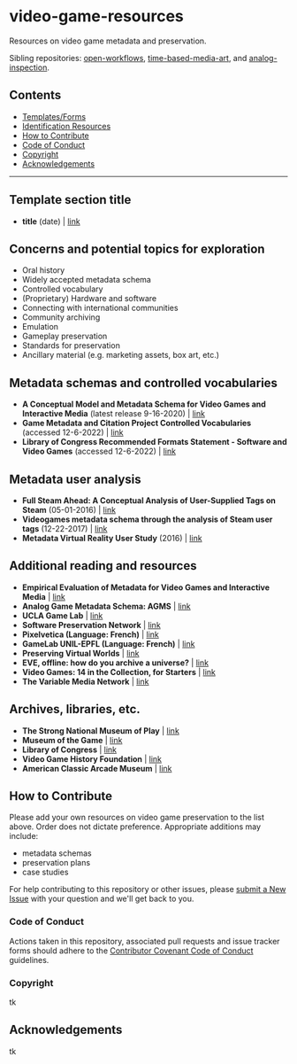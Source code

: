 # video-game-resources
Resources on video game metadata and preservation.

Sibling repositories: [open-workflows](https://github.com/amiaopensource/open-workflows), [time-based-media-art](https://github.com/amiaopensource/time-based-media-art), and [analog-inspection](https://github.com/amiaopensource/analog-inspection).

## Contents

* [Templates/Forms](#templatesforms)
* [Identification Resources](#identification-resources)
* [How to Contribute](#how-to-contribute)
* [Code of Conduct](#code-of-conduct)
* [Copyright](#copyright)
* [Acknowledgements](#acknowledgements)

---

## Template section title

- **title** (date) | [link](https://github.com/amiaopensource)

## Concerns and potential topics for exploration

- Oral history
- Widely accepted metadata schema
- Controlled vocabulary
- (Proprietary) Hardware and software 
- Connecting with international communities
- Community archiving
- Emulation
- Gameplay preservation
- Standards for preservation
- Ancillary material (e.g. marketing assets, box art, etc.)

## Metadata schemas and controlled vocabularies 

- **A Conceptual Model and Metadata Schema for Video Games and Interactive Media** (latest release 9-16-2020) | [link](https://gamer.ischool.uw.edu/releases/test/)
- **Game Metadata and Citation Project Controlled Vocabularies** (accessed 12-6-2022) | [link](https://gamemetadata.soe.ucsc.edu/media)
- **Library of Congress Recommended Formats Statement - Software and Video Games** (accessed 12-6-2022) | [link](https://www.loc.gov/preservation/resources/rfs/software-videogames.html)

## Metadata user analysis 

- **Full Steam Ahead: A Conceptual Analysis of User-Supplied Tags on Steam** (05-01-2016) | [link](https://www.tandfonline.com/doi/abs/10.1080/01639374.2016.1190951?journalCode=wccq20)
- **Videogames metadata schema through the analysis of Steam user tags** (12-22-2017) | [link](https://digitalarchives.upd.edu.ph/item/25411)
- **Metadata Virtual Reality User Study** (2016) | [link](https://www.christinawr.com/metadata-user-study)

## Additional reading and resources

- **Empirical Evaluation of Metadata for Video Games and Interactive Media** | [link](https://digital.lib.washington.edu/researchworks/bitstream/handle/1773/33260/EmpiricalEvaluation_EDIT.pdf?sequence=1&isAllowed=y)
- **Analog Game Metadata Schema: AGMS** | [link](https://nickschwieterman.info/elective-paper/)
- **UCLA Game Lab** | [link](http://games.ucla.edu)
- **Software Preservation Network** | [link](https://www.softwarepreservationnetwork.org)
- **Pixelvetica (Language: French)** | [link](https://www.pixelvetica.ch)
- **GameLab UNIL-EPFL (Language: French)** | [link](https://wp.unil.ch/gamelab/)
- **Preserving Virtual Worlds** | [link](https://library.stanford.edu/projects/preserving-virtual-worlds)
- **EVE, offline: how do you archive a universe?** | [link](https://www.theverge.com/2014/2/24/5441866/eve-offline-how-do-you-archive-a-universe)
- **Video Games: 14 in the Collection, for Starters** | [link](https://www.moma.org/explore/inside_out/2012/11/29/video-games-14-in-the-collection-for-starters/)
- **The Variable Media Network** | [link](https://www.variablemedia.net/e/index.html)

## Archives, libraries, etc.

- **The Strong National Museum of Play** | [link](https://www.museumofplay.org)
- **Museum of the Game** | [link](https://www.arcade-museum.com)
- **Library of Congress** | [link](https://loc.gov)
- **Video Game History Foundation** | [link](https://gamehistory.org)
- **American Classic Arcade Museum** | [link](https://www.classicarcademuseum.org)

## How to Contribute

Please add your own resources on video game preservation to the list above. Order does not dictate preference. Appropriate additions may include:

- metadata schemas
- preservation plans
- case studies

For help contributing to this repository or other issues, please [submit a New Issue](https://github.com/amiaopensource/video-game-resources/issues/new) with your question and we'll get back to you.

### Code of Conduct

Actions taken in this repository, associated pull requests and issue tracker forms should adhere to the [Contributor Covenant Code of Conduct](https://www.contributor-covenant.org/version/1/4/code-of-conduct) guidelines.

### Copyright

tk

## Acknowledgements

tk

